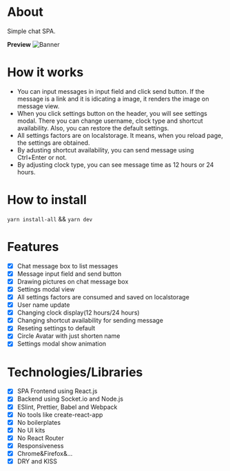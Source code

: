 # About

Simple chat SPA.

**Preview**
![Banner](https://github.com/DevArt002/Docler-Coding-Assessment/blob/master/preview.gif)

# How it works

-   You can input messages in input field and click send button. If the message is a link and it is idicating a image, it renders the image on message view.
-   When you click settings button on the header, you will see settings modal. There you can change username, clock type and shortcut availability. Also, you can restore the default settings.
-   All settings factors are on localstorage. It means, when you reload page, the settings are obtained.
-   By adusting shortcut availability, you can send message using Ctrl+Enter or not.
-   By adjusting clock type, you can see message time as 12 hours or 24 hours.

# How to install

`yarn install-all` && `yarn dev`

# Features

-   [x] Chat message box to list messages
-   [x] Message input field and send button
-   [x] Drawing pictures on chat message box
-   [x] Settings modal view
-   [x] All settings factors are consumed and saved on localstorage
-   [x] User name update
-   [x] Changing clock display(12 hours/24 hours)
-   [x] Changing shortcut availability for sending message
-   [x] Reseting settings to default
-   [x] Circle Avatar with just shorten name
-   [x] Settings modal show animation

# Technologies/Libraries

-   [x] SPA Frontend using React.js
-   [x] Backend using Socket.io and Node.js
-   [x] ESlint, Prettier, Babel and Webpack
-   [x] No tools like create-react-app
-   [x] No boilerplates
-   [x] No UI kits
-   [x] No React Router
-   [x] Responsiveness
-   [x] Chrome&Firefox&...
-   [x] DRY and KISS
